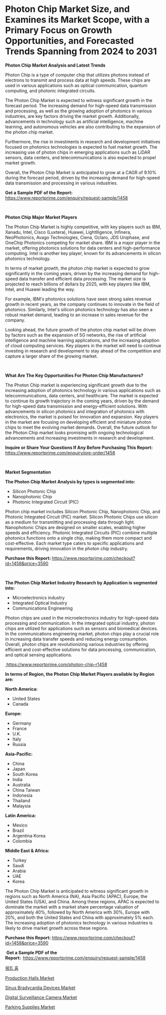 <p><h1>Photon Chip Market Size, and Examines its Market Scope, with a Primary Focus on Growth Opportunities, and Forecasted Trends Spanning from 2024 to 2031</h1></p><p><strong>Photon Chip Market Analysis and Latest Trends</strong></p>
<p><p>Photon Chip is a type of computer chip that utilizes photons instead of electrons to transmit and process data at high speeds. These chips are used in various applications such as optical communication, quantum computing, and photonic integrated circuits.</p><p>The Photon Chip Market is expected to witness significant growth in the forecast period. The increasing demand for high-speed data transmission and processing, as well as the growing adoption of photonics in various industries, are key factors driving the market growth. Additionally, advancements in technology such as artificial intelligence, machine learning, and autonomous vehicles are also contributing to the expansion of the photon chip market.</p><p>Furthermore, the rise in investments in research and development initiatives focused on photonics technologies is expected to fuel market growth. The increasing use of photon chips in emerging applications such as LiDAR sensors, data centers, and telecommunications is also expected to propel market growth.</p><p>Overall, the Photon Chip Market is anticipated to grow at a CAGR of 9.10% during the forecast period, driven by the increasing demand for high-speed data transmission and processing in various industries.</p></p>
<p><strong>Get a Sample PDF of the Report:&nbsp;</strong> <a href="https://www.reportprime.com/enquiry/request-sample/1458">https://www.reportprime.com/enquiry/request-sample/1458</a></p>
<p>&nbsp;</p>
<p><strong>Photon Chip Major Market Players</strong></p>
<p><p>The Photon Chip Market is highly competitive, with key players such as IBM, Xanadu, Intel, Cisco (Luxtera), Huawei, LightIligence, Infinera, NeoPhotonics, Avago Technologies, Ciena, Oclaro, JDS Uniphase, and OneChip Photonics competing for market share. IBM is a major player in the market, offering photonics solutions for data centers and high-performance computing. Intel is another key player, known for its advancements in silicon photonics technology.</p><p>In terms of market growth, the photon chip market is expected to grow significantly in the coming years, driven by the increasing demand for high-speed data transfer and efficient data processing. The market size is projected to reach billions of dollars by 2025, with key players like IBM, Intel, and Huawei leading the way.</p><p>For example, IBM's photonics solutions have seen strong sales revenue growth in recent years, as the company continues to innovate in the field of photonics. Similarly, Intel's silicon photonics technology has also seen a robust market demand, leading to an increase in sales revenue for the company.</p><p>Looking ahead, the future growth of the photon chip market will be driven by factors such as the expansion of 5G networks, the rise of artificial intelligence and machine learning applications, and the increasing adoption of cloud computing services. Key players in the market will need to continue investing in research and development to stay ahead of the competition and capture a larger share of the growing market.</p></p>
<p>&nbsp;</p>
<p><strong>What Are The Key Opportunities For Photon Chip Manufacturers?</strong></p>
<p><p>The Photon Chip market is experiencing significant growth due to the increasing adoption of photonics technology in various applications such as telecommunications, data centers, and healthcare. The market is expected to continue its growth trajectory in the coming years, driven by the demand for high-speed data transmission and energy-efficient solutions. With advancements in silicon photonics and integration of photonics with electronics, the market is poised for innovation and expansion. Key players in the market are focusing on developing efficient and miniature photon chips to meet the evolving market demands. Overall, the future outlook for the Photon Chip market looks promising with ongoing technological advancements and increasing investments in research and development.</p></p>
<p><strong>Inquire or Share Your Questions If Any Before Purchasing This Report:</strong> <a href="https://www.reportprime.com/enquiry/pre-order/1458">https://www.reportprime.com/enquiry/pre-order/1458</a></p>
<p>&nbsp;</p>
<p><strong>Market Segmentation</strong></p>
<p><strong>The Photon Chip Market Analysis by types is segmented into:</strong></p>
<p><ul><li>Silicon Photonic Chip</li><li>Nanophotonic Chip</li><li>Photonic Integrated Circuit (PIC)</li></ul></p>
<p><p>Photon chip market includes Silicon Photonic Chip, Nanophotonic Chip, and Photonic Integrated Circuit (PIC) market. Silicon Photonic Chips use silicon as a medium for transmitting and processing data through light. Nanophotonic Chips are designed on smaller scales, enabling higher speeds and efficiency. Photonic Integrated Circuits (PIC) combine multiple photonics functions onto a single chip, making them more compact and cost-effective. Each market type caters to specific applications and requirements, driving innovation in the photon chip industry.</p></p>
<p><strong>Purchase this Report:&nbsp;</strong><a href="https://www.reportprime.com/checkout?id=1458&price=3590">https://www.reportprime.com/checkout?id=1458&price=3590</a></p>
<p>&nbsp;</p>
<p><strong>The Photon Chip Market Industry Research by Application is segmented into:</strong></p>
<p><ul><li>Microelectronics industry</li><li>Integrated Optical Industry</li><li>Communications Engineering</li></ul></p>
<p><p>Photon chips are used in the microelectronics industry for high-speed data processing and communication. In the integrated optical industry, photon chips are utilized for applications such as sensors and biomedical devices. In the communications engineering market, photon chips play a crucial role in increasing data transfer speeds and reducing energy consumption. Overall, photon chips are revolutionizing various industries by offering efficient and cost-effective solutions for data processing, communication, and optical sensing applications.</p></p>
<p><a href="https://www.reportprime.com/photon-chip-r1458">&nbsp;https://www.reportprime.com/photon-chip-r1458</a></p>
<p><strong>In terms of Region, the Photon Chip Market Players available by Region are:</strong></p>
<p>
    <p> <strong> North America: </strong>
        <ul>
            <li>United States</li>
            <li>Canada</li>
        </ul>
        </p> 
    <p> <strong> Europe: </strong>
        <ul>
            <li>Germany</li>
            <li>France</li>
            <li>U.K.</li>
            <li>Italy</li>
            <li>Russia</li>
        </ul>
        </p> 
    <p> <strong> Asia-Pacific: </strong>
        <ul>
            <li>China</li>
            <li>Japan</li>
            <li>South Korea</li>
            <li>India</li>
            <li>Australia</li>
            <li>China Taiwan</li>
            <li>Indonesia</li>
            <li>Thailand</li>
            <li>Malaysia</li>
        </ul>
        </p> 
    <p> <strong> Latin America: </strong>
        <ul>
            <li>Mexico</li>
            <li>Brazil</li>
            <li>Argentina Korea</li>
            <li>Colombia</li>
        </ul>
        </p> 
    <p> <strong> Middle East & Africa: </strong>
        <ul>
            <li>Turkey</li>
            <li>Saudi</li>
            <li>Arabia</li>
            <li>UAE</li>
            <li>Korea</li>
        </ul>
    </p>
    </p>
<p><p>The Photon Chip Market is anticipated to witness significant growth in regions such as North America (NA), Asia Pacific (APAC), Europe, the United States (USA), and China. Among these regions, APAC is expected to dominate the market with a market share percentage valuation of approximately 40%, followed by North America with 30%, Europe with 20%, and both the United States and China with approximately 5% each. The increasing adoption of photonics technology in various industries is likely to drive market growth across these regions.</p></p>
<p><strong>Purchase this Report: </strong><a href="https://www.reportprime.com/checkout?id=1458&price=3590">https://www.reportprime.com/checkout?id=1458&price=3590</a></p>
<p>&nbsp;<strong>Get a Sample PDF of the Report:&nbsp;&nbsp;</strong><a href="https://www.reportprime.com/enquiry/request-sample/1458">https://www.reportprime.com/enquiry/request-sample/1458</a></p>
<p><strong></strong></p>
<p><p><a href="https://medium.com/@crumbles67678/%EC%A0%96%EC%9D%80-%ED%98%B8%ED%94%84-%EC%8B%9C%EC%9E%A5-2024-2031%EB%85%84-%EA%B8%80%EB%A1%9C%EB%B2%8C-%EB%B0%8F-%EC%A7%80%EC%97%AD-%EB%B6%84%EC%84%9D-318621b66d09">웨트 홉</a></p><p><a href="https://issuu.com/reportprime-2/docs/production-halls-market-size-2030.pptx">Production Halls Market</a></p><p><a href="https://medium.com/@charlesporter2662/market-forecast-global-sinus-bradycardia-devices-trends-and-impact-analysis-2024-2031-by-3a6087284912">Sinus Bradycardia Devices Market</a></p><p><a href="https://www.linkedin.com/pulse/global-digital-surveillance-camera-market-size-expected-1nppf">Digital Surveillance Camera Market</a></p><p><a href="https://issuu.com/reportprime-2/docs/parking-supplies-market-size-2030.pptx">Parking Supplies Market</a></p></p>